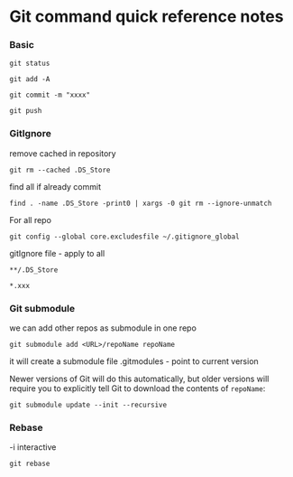 # Git command quick reference notes

### Basic

`git status` 

`git add -A`

`git commit -m "xxxx"`

`git push`

### GitIgnore

remove cached in repository

`git rm --cached .DS_Store`

find all if already commit

`find . -name .DS_Store -print0 | xargs -0 git rm --ignore-unmatch`

For all repo

`git config --global core.excludesfile ~/.gitignore_global`

gitIgnore file - apply to all

`**/.DS_Store`

`*.xxx`

### Git submodule

we can add other repos as submodule in one repo

`git submodule add <URL>/repoName repoName`

it will create a submodule file .gitmodules - point to current version

Newer versions of Git will do this automatically, but older versions will require you to explicitly tell Git to download the contents of `repoName`:

`git submodule update --init --recursive`

### Rebase

-i interactive

`git rebase`

